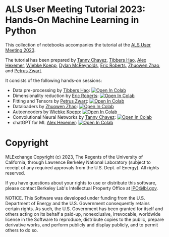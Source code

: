 # ALS User Meeting Tutorial 2023: Hands-On Machine Learning in Python

This collection of notebooks accompanies the tutorial at the [ALS User Meeting 2023](https://als.lbl.gov/2023-user-meeting-tutorials/).

The tutorial has been prepared by 
[Tanny Chavez](https://als.lbl.gov/people/tanny-chavez-esparza/),
[Tibbers Hao](https://als.lbl.gov/people/guanhua-tibbers-hao/),
[Alex Hexemer](https://als.lbl.gov/people/alex-hexemer/),
[Wiebke Koepp](https://als.lbl.gov/people/wiebke-koepp/),
[Dylan McReynolds](https://als.lbl.gov/people/dylan-mcreynolds/), 
[Eric Roberts](https://www.linkedin.com/in/eric-roberts714/), 
[Zhuowen Zhao](https://als.lbl.gov/people/zhuowen-zhao/), and
[Petrus Zwart](https://crd.lbl.gov/divisions/amcr/mathematics-dept/math-for-experimental-data-analysis/people-of-math-for-experimental-data-analysis-group/peter-zwart/).

It consists of the following hands-on sessions:
- Data pre-processing by [Tibbers Hao](https://als.lbl.gov/people/guanhua-tibbers-hao/): 
[![Open In Colab](https://colab.research.google.com/assets/colab-badge.svg)](https://colab.research.google.com/github/mlexchange/als_ml_tutorial/blob/main/2_1_ML_tutorial_DataPreprocessing.ipynb)
- Dimensionality reduction by [Eric Roberts](https://www.linkedin.com/in/eric-roberts714/): 
[![Open In Colab](https://colab.research.google.com/assets/colab-badge.svg)](https://colab.research.google.com/github/mlexchange/als_ml_tutorial/blob/main/2_2_Hands_On_Dimensionality_Reduction.ipynb)
- Fitting and Tensors by [Petrus Zwart](https://crd.lbl.gov/divisions/amcr/mathematics-dept/math-for-experimental-data-analysis/people-of-math-for-experimental-data-analysis-group/peter-zwart/): 
[![Open In Colab](https://colab.research.google.com/assets/colab-badge.svg)](https://colab.research.google.com/github/mlexchange/als_ml_tutorial/blob/main/3_2_Fitting_Basics.ipynb)
- Dataloaders by [Zhuowen Zhao](https://als.lbl.gov/people/zhuowen-zhao/): 
[![Open In Colab](https://colab.research.google.com/assets/colab-badge.svg)](https://colab.research.google.com/github/mlexchange/als_ml_tutorial/blob/main/2_4_ML_tutorial_dataLoading.ipynb)
- Autoencoders by [Wiebke Koepp](https://als.lbl.gov/people/wiebke-koepp/): 
[![Open In Colab](https://colab.research.google.com/assets/colab-badge.svg)](https://colab.research.google.com/github/mlexchange/als_ml_tutorial/blob/main/3_1_ML_tutorial_Network.ipynb)
- Convolutional Neural Networks by [Tanny Chavez](https://als.lbl.gov/people/tanny-chavez-esparza/): [![Open In Colab](https://colab.research.google.com/assets/colab-badge.svg)](https://colab.research.google.com/github/mlexchange/als_ml_tutorial/blob/main/4_2_ML_tutorial_cnn.ipynb)
- chatGPT for ML [Alex Hexemer](https://als.lbl.gov/people/alex-hexemer/): [![Open In Colab](https://colab.research.google.com/assets/colab-badge.svg)](https://colab.research.google.com/github/mlexchange/als_ml_tutorial/blob/main/3_4_ML_tutorial_chatGPT.ipynb)

# Copyright

MLExchange Copyright (c) 2023, The Regents of the University of California, through Lawrence Berkeley National Laboratory (subject to receipt of any required approvals from the U.S. Dept. of Energy). All rights reserved.

If you have questions about your rights to use or distribute this software, please contact Berkeley Lab's Intellectual Property Office at IPO@lbl.gov.

NOTICE. This Software was developed under funding from the U.S. Department of Energy and the U.S. Government consequently retains certain rights. As such, the U.S. Government has been granted for itself and others acting on its behalf a paid-up, nonexclusive, irrevocable, worldwide license in the Software to reproduce, distribute copies to the public, prepare derivative works, and perform publicly and display publicly, and to permit others to do so.
